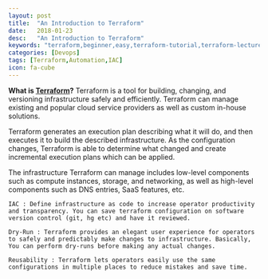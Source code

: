 ```yaml
---
layout: post
title:  "An Introduction to Terraform"
date:   2018-01-23
desc:   "An Introduction to Terraform"
keywords: "terraform,beginner,easy,terraform-tutorial,terraform-lecture,terraform-for-beginner,akshay,akshay-siwal,siwal,adobe,radcom,orange,automation,terraform-blog,terraform-tutorial,IAC,AWS,Azure"
categories: [Devops]
tags: [Terraform,Automation,IAC]
icon: fa-cube
---
```


****What is [Terraform](https://www.terraform.io/)?****
Terraform is a tool for building, changing, and versioning infrastructure safely and efficiently. Terraform can manage existing and popular cloud service providers as well as custom in-house solutions.

Terraform generates an execution plan describing what it will do, and then executes it to build the described infrastructure. As the configuration changes, Terraform is able to determine what changed and create incremental execution plans which can be applied.

The infrastructure Terraform can manage includes low-level components such as compute instances, storage, and networking, as well as high-level components such as DNS entries, SaaS features, etc.

```
IAC : Define infrastructure as code to increase operator productivity and transparency. You can save terraform configuration on software version control (git, hg etc) and have it reviewed.

Dry-Run : Terraform provides an elegant user experience for operators to safely and predictably make changes to infrastructure. Basically, You can perform dry-runs before making any actual changes.

Reusability : Terraform lets operators easily use the same configurations in multiple places to reduce mistakes and save time.
```

